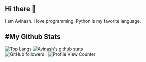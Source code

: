 ## Hi there 👋
I am Avinash. I love programming. Python is my favorite language. 


#My Github Stats
-----------------
 [![Top Langs](https://github-readme-stats.vercel.app/api/top-langs/?username=avinashhnishal&langs_count=5&theme=radical&hide_border=True&border_radius=10)](https://github.com/anuraghazra/github-readme-stats)                   [![Avinash's github stats](https://github-readme-stats.vercel.app/api?username=avinashhnishal&count_private=true&show_icons=true&theme=radical&hide_rank=false&hide_border=True&border_radius=10)](https://github.com/anuraghazra/github-readme-stats) <br>
![GitHub followers](https://img.shields.io/github/followers/avinashhnishal?style=social) &nbsp;
![Profile View Counter](https://komarev.com/ghpvc/?username=avinashhnishal)
